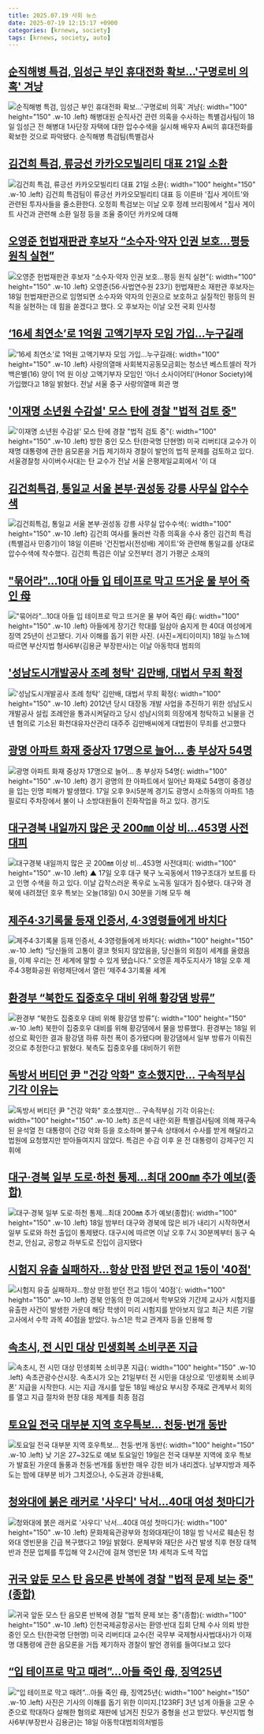 ```yaml
---
title: 2025.07.19 사회 뉴스
date: 2025-07-19 12:15:17 +0900
categories: [krnews, society]
tags: [krnews, society, auto]
---
```

## [순직해병 특검, 임성근 부인 휴대전화 확보…'구명로비 의혹' 겨냥](https://n.news.naver.com/mnews/article/003/0013372018)

![순직해병 특검, 임성근 부인 휴대전화 확보…'구명로비 의혹' 겨냥](https://mimgnews.pstatic.net/image/origin/003/2025/07/18/13372018.jpg?type=nf220_150){: width="100" height="150" .w-10 .left}
해병대원 순직사건 관련 의혹을 수사하는 특별검사팀이 18일 임성근 전 해병대 1사단장 자택에 대한 압수수색을 실시해 배우자 A씨의 휴대전화를 확보한 것으로 파악됐다. 순직해병 특검팀(특별검사

## [김건희 특검, 류긍선 카카오모빌리티 대표 21일 소환](https://n.news.naver.com/mnews/article/277/0005624743)

![김건희 특검, 류긍선 카카오모빌리티 대표 21일 소환](https://mimgnews.pstatic.net/image/origin/277/2025/07/18/5624743.jpg?type=nf220_150){: width="100" height="150" .w-10 .left}
김건희 특검팀이 류긍선 카카오모빌리티 대표 등 이른바 '집사 게이트'와 관련된 투자사들을 줄소환한다. 오정희 특검보는 이날 오후 정례 브리핑에서 "집사 게이트 사건과 관련해 소환 일정 등을 조율 중이던 카카오에 대해

## [오영준 헌법재판관 후보자 “소수자·약자 인권 보호…평등 원칙 실현”](https://n.news.naver.com/mnews/article/020/0003648875)

![오영준 헌법재판관 후보자 “소수자·약자 인권 보호…평등 원칙 실현”](https://mimgnews.pstatic.net/image/origin/020/2025/07/18/3648875.jpg?type=nf220_150){: width="100" height="150" .w-10 .left}
오영준(56·사법연수원 23기) 헌법재판소 재판관 후보자는 18일 헌법재판관으로 임명되면 소수자와 약자의 인권으로 보호하고 실질적인 평등의 원칙을 실현하는 데 힘을 쏟겠다고 했다. 오 후보자는 이날 오전 국회 인사청

## [‘16세 최연소’로 1억원 고액기부자 모임 가입…누구길래](https://n.news.naver.com/mnews/article/018/0006068571)

![‘16세 최연소’로 1억원 고액기부자 모임 가입…누구길래](https://mimgnews.pstatic.net/image/origin/018/2025/07/18/6068571.jpg?type=nf220_150){: width="100" height="150" .w-10 .left}
사랑의열매 사회복지공동모금회는 청소년 베스트셀러 작가 백은별(16) 양이 1억 원 이상 고액기부자 모임인 ‘아너 소사이어티’(Honor Society)에 가입했다고 18일 밝혔다. 전날 서울 중구 사랑의열매 회관 명

## ['이재명 소년원 수감설' 모스 탄에 경찰 "법적 검토 중"](https://n.news.naver.com/mnews/article/088/0000959759)

!['이재명 소년원 수감설' 모스 탄에 경찰 "법적 검토 중"](https://mimgnews.pstatic.net/image/origin/088/2025/07/18/959759.jpg?type=nf220_150){: width="100" height="150" .w-10 .left}
방한 중인 모스 탄(한국명 단현명) 미국 리버티대 교수가 이재명 대통령에 관한 음모론을 거듭 제기하자 경찰이 발언의 법적 문제를 검토하고 있다. 서울경찰청 사이버수사대는 탄 교수가 전날 서울 은평제일교회에서 '이 대

## [김건희특검, 통일교 서울 본부·권성동 강릉 사무실 압수수색](https://n.news.naver.com/mnews/article/088/0000959676)

![김건희특검, 통일교 서울 본부·권성동 강릉 사무실 압수수색](https://mimgnews.pstatic.net/image/origin/088/2025/07/18/959676.jpg?type=nf220_150){: width="100" height="150" .w-10 .left}
김건희 여사를 둘러싼 각종 의혹을 수사 중인 김건희 특검(특별검사 민중기)이 18일 이른바 '건진법사(전성배) 게이트'와 관련해 통일교를 상대로 압수수색에 착수했다. 김건희 특검은 이날 오전부터 경기 가평군 소재의

## ["묶어라"…10대 아들 입 테이프로 막고 뜨거운 물 부어 죽인 母](https://n.news.naver.com/mnews/article/018/0006068683)

!["묶어라"…10대 아들 입 테이프로 막고 뜨거운 물 부어 죽인 母](https://mimgnews.pstatic.net/image/origin/018/2025/07/18/6068683.jpg?type=nf220_150){: width="100" height="150" .w-10 .left}
아들에게 장기간 학대를 일삼아 숨지게 한 40대 여성에게 징역 25년이 선고됐다. 기사 이해를 돕기 위한 사진. (사진=게티이미지) 18일 뉴스1에 따르면 부산지법 형사6부(김용균 부장판사)는 이날 아동학대 범죄의

## ['성남도시개발공사 조례 청탁' 김만배, 대법서 무죄 확정](https://n.news.naver.com/mnews/article/088/0000959696)

!['성남도시개발공사 조례 청탁' 김만배, 대법서 무죄 확정](https://mimgnews.pstatic.net/image/origin/088/2025/07/18/959696.jpg?type=nf220_150){: width="100" height="150" .w-10 .left}
2012년 당시 대장동 개발 사업을 추진하기 위한 성남도시개발공사 설립 조례안을 통과시켜달라고 당시 성남시의회 의장에게 청탁하고 뇌물을 건넨 혐의로 기소된 화천대유자산관리 대주주 김만배씨에게 대법원이 무죄를 선고했다

## [광명 아파트 화재 중상자 17명으로 늘어… 총 부상자 54명](https://n.news.naver.com/mnews/article/022/0004052656)

![광명 아파트 화재 중상자 17명으로 늘어… 총 부상자 54명](https://mimgnews.pstatic.net/image/origin/022/2025/07/18/4052656.jpg?type=nf220_150){: width="100" height="150" .w-10 .left}
경기 광명의 한 아파트에서 일어난 화재로 54명이 중경상을 입는 인명 피해가 발생했다. 17일 오후 9시5분께 경기도 광명시 소하동의 아파트 1층 필로티 주차장에서 불이 나 소방대원들이 진화작업을 하고 있다. 경기도

## [대구경북 내일까지 많은 곳 200㎜ 이상 비…453명 사전대피](https://n.news.naver.com/mnews/article/055/0001276342)

![대구경북 내일까지 많은 곳 200㎜ 이상 비…453명 사전대피](https://mimgnews.pstatic.net/image/origin/055/2025/07/18/1276342.jpg?type=nf220_150){: width="100" height="150" .w-10 .left}
▲ 17일 오후 대구 북구 노곡동에서 119구조대가 보트를 타고 인명 수색을 하고 있다. 이날 갑작스러운 폭우로 노곡동 일대가 침수됐다. 대구와 경북에 내려졌던 호우 특보는 오늘(18일) 0시 30분을 기해 모두 해

## [제주4·3기록물 등재 인증서, 4·3영령들에게 바치다](https://n.news.naver.com/mnews/article/081/0003559028)

![제주4·3기록물 등재 인증서, 4·3영령들에게 바치다](https://mimgnews.pstatic.net/image/origin/081/2025/07/18/3559028.jpg?type=nf220_150){: width="100" height="150" .w-10 .left}
“당신들의 고통이 결코 헛되지 않았음을, 당신들의 외침이 세계를 울렸음을, 이제 우리는 전 세계에 말할 수 있게 됐습니다.” 오영훈 제주도지사가 18일 오후 제주4·3평화공원 위령제단에서 열린 ‘제주4·3기록물 세계

## [환경부 “북한도 집중호우 대비 위해 황강댐 방류”](https://n.news.naver.com/mnews/article/011/0004510928)

![환경부 “북한도 집중호우 대비 위해 황강댐 방류”](https://mimgnews.pstatic.net/image/origin/011/2025/07/18/4510928.jpg?type=nf220_150){: width="100" height="150" .w-10 .left}
북한이 집중호우 대비를 위해 황강댐에서 물을 방류했다. 환경부는 18일 위성으로 확인한 결과 황강댐 하류 하천 폭이 증가됐다며 황강댐에서 일부 방류가 이뤄진 것으로 추정한다고 밝혔다. 북측도 집중호우를 대비하기 위한

## [독방서 버티던 尹 "건강 악화" 호소했지만… 구속적부심 기각 이유는](https://n.news.naver.com/mnews/article/469/0000876809)

![독방서 버티던 尹 "건강 악화" 호소했지만… 구속적부심 기각 이유는](https://mimgnews.pstatic.net/image/origin/469/2025/07/18/876809.jpg?type=nf220_150){: width="100" height="150" .w-10 .left}
조은석 내란·외환 특별검사팀에 의해 재구속된 윤석열 전 대통령이 건강 악화 등을 호소하며 불구속 상태에서 수사를 받게 해달라고 법원에 요청했지만 받아들여지지 않았다. 특검은 수감 이후 윤 전 대통령이 강제구인 지휘에

## [대구·경북 일부 도로·하천 통제…최대 200㎜ 추가 예보(종합)](https://n.news.naver.com/mnews/article/001/0015516632)

![대구·경북 일부 도로·하천 통제…최대 200㎜ 추가 예보(종합)](https://mimgnews.pstatic.net/image/origin/001/2025/07/18/15516632.jpg?type=nf220_150){: width="100" height="150" .w-10 .left}
18일 밤부터 대구와 경북에 많은 비가 내리기 시작하면서 일부 도로와 하천 출입이 통제됐다. 대구시에 따르면 이날 오후 7시 30분께부터 동구 숙천교, 안심교, 공항교 하부도로 진입이 금지됐다

## [시험지 유출 실패하자…항상 만점 받던 전교 1등이 '40점'](https://n.news.naver.com/mnews/article/015/0005159535)

![시험지 유출 실패하자…항상 만점 받던 전교 1등이 '40점'](https://mimgnews.pstatic.net/image/origin/015/2025/07/18/5159535.jpg?type=nf220_150){: width="100" height="150" .w-10 .left}
경북 안동의 한 여고에서 학부모와 기간제 교사가 시험지를 유출한 사건이 발생한 가운데 해당 학생이 미리 시험지를 받아보지 않고 최근 치른 기말고사에서 수학 과목 40점을 받았다. 뉴스1은 학교 관계자 등을 인용해 항

## [속초시, 전 시민 대상 민생회복 소비쿠폰 지급](https://n.news.naver.com/mnews/article/016/0002501743)

![속초시, 전 시민 대상 민생회복 소비쿠폰 지급](https://mimgnews.pstatic.net/image/origin/016/2025/07/18/2501743.jpg?type=nf220_150){: width="100" height="150" .w-10 .left}
속초관광수산시장. 속초시가 오는 21일부터 전 시민을 대상으로 ‘민생회복 소비쿠폰’ 지급을 시작한다. 시는 지급 개시를 앞둔 18일 배상요 부시장 주재로 관계부서 회의를 열고 지급 절차와 현장 대응 체계를 최종 점검

## [토요일 전국 대부분 지역 호우특보… 천둥·번개 동반](https://n.news.naver.com/mnews/article/366/0001093829)

![토요일 전국 대부분 지역 호우특보… 천둥·번개 동반](https://mimgnews.pstatic.net/image/origin/366/2025/07/19/1093829.jpg?type=nf220_150){: width="100" height="150" .w-10 .left}
낮 기온 27~32도로 예보 토요일인 19일은 전국 대부분 지역에 호우 특보가 발효된 가운데 돌풍과 천둥·번개를 동반한 매우 강한 비가 내리겠다. 남부지방과 제주도는 밤에 대부분 비가 그치겠으나, 수도권과 강원내륙,

## [청와대에 붉은 래커로 '사우디' 낙서…40대 여성 첫마디가](https://n.news.naver.com/mnews/article/015/0005159969)

![청와대에 붉은 래커로 '사우디' 낙서…40대 여성 첫마디가](https://mimgnews.pstatic.net/image/origin/015/2025/07/19/5159969.jpg?type=nf220_150){: width="100" height="150" .w-10 .left}
문화체육관광부와 청와대재단이 18일 밤 낙서로 훼손된 청와대 영빈문을 긴급 복구했다고 19일 밝혔다. 문체부와 재단은 사건 발생 직후 현장 대책반과 전문 업체를 투입해 약 2시간에 걸쳐 영빈문 1차 세척과 도색 작업

## [귀국 앞둔 모스 탄 음모론 반복에 경찰 "법적 문제 보는 중"(종합)](https://n.news.naver.com/mnews/article/001/0015516523)

![귀국 앞둔 모스 탄 음모론 반복에 경찰 "법적 문제 보는 중"(종합)](https://mimgnews.pstatic.net/image/origin/001/2025/07/18/15516523.jpg?type=nf220_150){: width="100" height="150" .w-10 .left}
인천국제공항공사는 환영·반대 집회 단체 수사 의뢰 방한 중인 모스 탄(한국명 단현명) 미국 리버티대 교수(전 국무부 국제형사사법대사)가 이재명 대통령에 관한 음모론을 거듭 제기하자 경찰이 발언 경위를 들여다보고 있다

## [“입 테이프로 막고 때려”…아들 죽인 母, 징역25년](https://n.news.naver.com/mnews/article/016/0002501766)

![“입 테이프로 막고 때려”…아들 죽인 母, 징역25년](https://mimgnews.pstatic.net/image/origin/016/2025/07/18/2501766.jpg?type=nf220_150){: width="100" height="150" .w-10 .left}
사진은 기사의 이해를 돕기 위한 이미지.[123RF] 3년 넘게 아들을 고문 수준으로 학대하다 살해한 혐의로 재판에 넘겨진 친모가 중형을 선고 받았다. 부산지법 형사6부(부장판사 김용균)는 18일 아동학대범죄의처벌등

